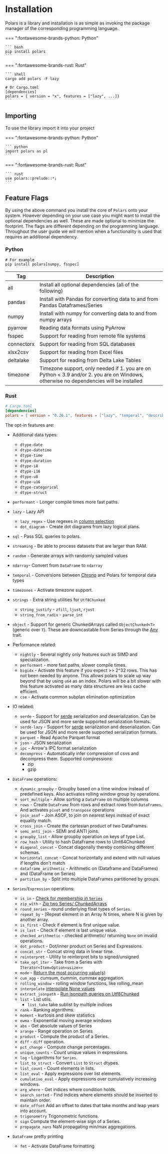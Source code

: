# Installation

Polars is a library and installation is as simple as invoking the package manager of the corresponding programming language.

=== ":fontawesome-brands-python: Python"

    ``` bash
    pip install polars
    ```

=== ":fontawesome-brands-rust: Rust"

    ``` shell
    cargo add polars -F lazy

    # Or Cargo.toml
    [dependencies]
    polars = { version = "x", features = ["lazy", ...]}
    ```

## Importing

To use the library import it into your project

=== ":fontawesome-brands-python: Python"

    ``` python
    import polars as pl
    ```

=== ":fontawesome-brands-rust: Rust"

    ``` rust
    use polars::prelude::*;
    ```

## Feature Flags

By using the above command you install the core of `Polars` onto your system. However depending on your use case you might want to install the optional dependencies as well. These are made optional to minimize the footprint. The flags are different depending on the programming language. Throughout the user guide we will mention when a functionality is used that requires an additional dependency.

### Python

```text
# For example
pip install polars[numpy, fsspec]
```

| Tag        | Description                                                                                                                           |
| ---------- | ------------------------------------------------------------------------------------------------------------------------------------- |
| all        | Install all optional dependencies (all of the following)                                                                              |
| pandas     | Install with Pandas for converting data to and from Pandas Dataframes/Series                                                          |
| numpy      | Install with numpy for converting data to and from numpy arrays                                                                       |
| pyarrow    | Reading data formats using PyArrow                                                                                                    |
| fsspec     | Support for reading from remote file systems                                                                                          |
| connectorx | Support for reading from SQL databases                                                                                                |
| xlsx2csv   | Support for reading from Excel files                                                                                                  |
| deltalake  | Support for reading from Delta Lake Tables                                                                                            |
| timezone   | Timezone support, only needed if 1. you are on Python < 3.9 and/or 2. you are on Windows, otherwise no dependencies will be installed |

### Rust

```toml
# Cargo.toml
[dependencies]
polars = { version = "0.26.1", features = ["lazy", "temporal", "describe", "json", "parquet", "dtype-datetime"] }
```

The opt-in features are:

- Additional data types:
  - `dtype-date`
  - `dtype-datetime`
  - `dtype-time`
  - `dtype-duration`
  - `dtype-i8`
  - `dtype-i16`
  - `dtype-u8`
  - `dtype-u16`
  - `dtype-categorical`
  - `dtype-struct`
- `performant` - Longer compile times more fast paths.
- `lazy` - Lazy API
  - `lazy_regex` - Use regexes in [column selection](crate::lazy::dsl::col)
  - `dot_diagram` - Create dot diagrams from lazy logical plans.
- `sql` - Pass SQL queries to polars.
- `streaming` - Be able to process datasets that are larger than RAM.
- `random` - Generate arrays with randomly sampled values
- `ndarray`- Convert from `DataFrame` to `ndarray`
- `temporal` - Conversions between [Chrono](https://docs.rs/chrono/) and Polars for temporal data types
- `timezones` - Activate timezone support.
- `strings` - Extra string utilities for `Utf8Chunked`
  - `string_justify` - `zfill`, `ljust`, `rjust`
  - `string_from_radix` - `parse_int`
- `object` - Support for generic ChunkedArrays called `ObjectChunked<T>` (generic over `T`).
  These are downcastable from Series through the [Any](https://doc.rust-lang.org/std/any/index.html) trait.
- Performance related:
  - `nightly` - Several nightly only features such as SIMD and specialization.
  - `performant` - more fast paths, slower compile times.
  - `bigidx` - Activate this feature if you expect >> 2^32 rows. This has not been needed by anyone.
    This allows polars to scale up way beyond that by using `u64` as an index.
    Polars will be a bit slower with this feature activated as many data structures
    are less cache efficient.
  - `cse` - Activate common subplan elimination optimization
- IO related:
  <!-- markdown-link-check-disable -->
  - `serde` - Support for [serde](https://crates.io/crates/serde) serialization and deserialization.
    Can be used for JSON and more serde supported serialization formats.
  - `serde-lazy` - Support for [serde](https://crates.io/crates/serde) serialization and deserialization.
    Can be used for JSON and more serde supported serialization formats.
  <!-- markdown-link-check-enable -->
  - `parquet` - Read Apache Parquet format
  - `json` - JSON serialization
  - `ipc` - Arrow's IPC format serialization
  - `decompress` - Automatically infer compression of csvs and decompress them.
    Supported compressions:
    - zip
    - gzip

- `DataFrame` operations:
  - `dynamic_groupby` - Groupby based on a time window instead of predefined keys.
    Also activates rolling window group by operations.
  - `sort_multiple` - Allow sorting a `DataFrame` on multiple columns
  - `rows` - Create `DataFrame` from rows and extract rows from `DataFrames`.
    And activates `pivot` and `transpose` operations
  - `join_asof` - Join ASOF, to join on nearest keys instead of exact equality match.
  - `cross_join` - Create the cartesian product of two DataFrames.
  - `semi_anti_join` - SEMI and ANTI joins.
  - `groupby_list` - Allow groupby operation on keys of type List.
  - `row_hash` - Utility to hash DataFrame rows to UInt64Chunked
  - `diagonal_concat` - Concat diagonally thereby combining different schemas.
  - `horizontal_concat` - Concat horizontally and extend with null values if lengths don't match
  - `dataframe_arithmetic` - Arithmetic on (Dataframe and DataFrames) and (DataFrame on Series)
  - `partition_by` - Split into multiple DataFrames partitioned by groups.
- `Series`/`Expression` operations:
  - `is_in` - [Check for membership in `Series`](crate::chunked_array::ops::IsIn)
  - `zip_with` - [Zip two Series/ ChunkedArrays](crate::chunked_array::ops::ChunkZip)
  - `round_series` - round underlying float types of `Series`.
  - `repeat_by` - [Repeat element in an Array N times, where N is given by another array.
  - `is_first` - Check if element is first unique value.
  - `is_last` - Check if element is last unique value.
  - `checked_arithmetic` - checked arithmetic/ returning `None` on invalid operations.
  - `dot_product` - Dot/inner product on Series and Expressions.
  - `concat_str` - Concat string data in linear time.
  - `reinterpret` - Utility to reinterpret bits to signed/unsigned
  - `take_opt_iter` - Take from a Series with `Iterator<Item=Option<usize>>`
  - `mode` - [Return the most occurring value(s)](crate::chunked_array::ops::ChunkUnique::mode)
  - `cum_agg` - cumsum, cummin, cummax aggregation.
  - `rolling_window` - rolling window functions, like rolling_mean
  - `interpolate` [interpolate None values](crate::chunked_array::ops::Interpolate)
  - `extract_jsonpath` - [Run jsonpath queries on Utf8Chunked](https://goessner.net/articles/JsonPath/)
  - `list` - List utils.
    - `list_take` take sublist by multiple indices
  - `rank` - Ranking algorithms.
  - `moment` - kurtosis and skew statistics
  - `ewma` - Exponential moving average windows
  - `abs` - Get absolute values of Series
  - `arange` - Range operation on Series
  - `product` - Compute the product of a Series.
  - `diff` - `diff` operation.
  - `pct_change` - Compute change percentages.
  - `unique_counts` - Count unique values in expressions.
  - `log` - Logarithms for `Series`.
  - `list_to_struct` - Convert `List` to `Struct` dtypes.
  - `list_count` - Count elements in lists.
  - `list_eval` - Apply expressions over list elements.
  - `cumulative_eval` - Apply expressions over cumulatively increasing windows.
  - `arg_where` - Get indices where condition holds.
  - `search_sorted` - Find indices where elements should be inserted to maintain order.
  - `date_offset` Add an offset to dates that take months and leap years into account.
  - `trigonometry` Trigonometric functions.
  - `sign` Compute the element-wise sign of a Series.
  - `propagate_nans` NaN propagating min/max aggregations.
- `DataFrame` pretty printing
  - `fmt` - Activate DataFrame formatting
